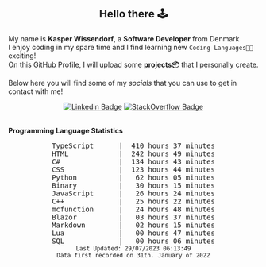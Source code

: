 ## <p align="center">Hello there 🕹️</p>

My name is **Kasper Wissendorf**, a **Software Developer** from Denmark<br/>
I enjoy coding in my spare time and I find learning new `Coding Languages👨‍💻` exciting!<br/>
On this GitHub Profile, I will upload some **projects📦** that I personally create.

Below here you will find some of my *socials* that you can use to get in contact with me! 

<div align="center">
  
[![Linkedin Badge](https://img.shields.io/badge/-LinkedIn-blue?style=flat-square&logo=Linkedin&logoColor=white)](https://www.linkedin.com/in/kasper-wissendorf-7279011b6/)
[![StackOverflow Badge](https://img.shields.io/badge/-Stack%20Overflow-FE7A16?style=flat-square&logo=Stack-Overflow&logoColor=white)](https://stackoverflow.com/users/18100435/kasper-wissendorf)
</div>

<br>
<strong>Programming Language Statistics</strong>
<br>
<div align="center">
<pre>
TypeScript      |  410 hours 37 minutes
HTML            |  242 hours 49 minutes
C#              |  134 hours 43 minutes
CSS             |  123 hours 44 minutes
Python          |   62 hours 05 minutes
Binary          |   30 hours 15 minutes
JavaScript      |   26 hours 24 minutes
C++             |   25 hours 22 minutes
mcfunction      |   24 hours 48 minutes
Blazor          |   03 hours 37 minutes
Markdown        |   02 hours 15 minutes
Lua             |   00 hours 47 minutes
SQL             |   00 hours 06 minutes
<sub>Last Updated: 29/07/2023 06:13:49</sub>
<sub>Data first recorded on 31th. January of 2022</sub>
</pre>
</div>

